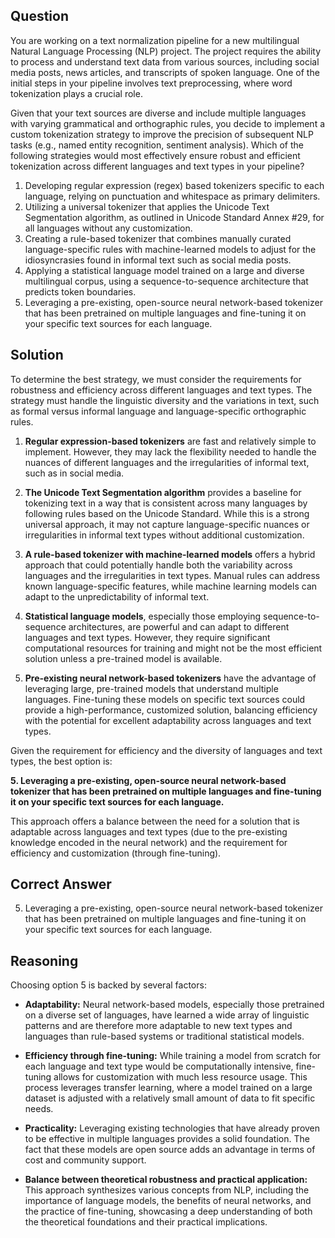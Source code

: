 ## Question

You are working on a text normalization pipeline for a new multilingual Natural Language Processing (NLP) project. The project requires the ability to process and understand text data from various sources, including social media posts, news articles, and transcripts of spoken language. One of the initial steps in your pipeline involves text preprocessing, where word tokenization plays a crucial role.

Given that your text sources are diverse and include multiple languages with varying grammatical and orthographic rules, you decide to implement a custom tokenization strategy to improve the precision of subsequent NLP tasks (e.g., named entity recognition, sentiment analysis). Which of the following strategies would most effectively ensure robust and efficient tokenization across different languages and text types in your pipeline?

1. Developing regular expression (regex) based tokenizers specific to each language, relying on punctuation and whitespace as primary delimiters.
2. Utilizing a universal tokenizer that applies the Unicode Text Segmentation algorithm, as outlined in Unicode Standard Annex #29, for all languages without any customization.
3. Creating a rule-based tokenizer that combines manually curated language-specific rules with machine-learned models to adjust for the idiosyncrasies found in informal text such as social media posts.
4. Applying a statistical language model trained on a large and diverse multilingual corpus, using a sequence-to-sequence architecture that predicts token boundaries.
5. Leveraging a pre-existing, open-source neural network-based tokenizer that has been pretrained on multiple languages and fine-tuning it on your specific text sources for each language.

## Solution

To determine the best strategy, we must consider the requirements for robustness and efficiency across different languages and text types. The strategy must handle the linguistic diversity and the variations in text, such as formal versus informal language and language-specific orthographic rules.

1. **Regular expression-based tokenizers** are fast and relatively simple to implement. However, they may lack the flexibility needed to handle the nuances of different languages and the irregularities of informal text, such as in social media.
  
2. **The Unicode Text Segmentation algorithm** provides a baseline for tokenizing text in a way that is consistent across many languages by following rules based on the Unicode Standard. While this is a strong universal approach, it may not capture language-specific nuances or irregularities in informal text types without additional customization.
  
3. **A rule-based tokenizer with machine-learned models** offers a hybrid approach that could potentially handle both the variability across languages and the irregularities in text types. Manual rules can address known language-specific features, while machine learning models can adapt to the unpredictability of informal text.
  
4. **Statistical language models**, especially those employing sequence-to-sequence architectures, are powerful and can adapt to different languages and text types. However, they require significant computational resources for training and might not be the most efficient solution unless a pre-trained model is available.
  
5. **Pre-existing neural network-based tokenizers** have the advantage of leveraging large, pre-trained models that understand multiple languages. Fine-tuning these models on specific text sources could provide a high-performance, customized solution, balancing efficiency with the potential for excellent adaptability across languages and text types.

Given the requirement for efficiency and the diversity of languages and text types, the best option is:

**5. Leveraging a pre-existing, open-source neural network-based tokenizer that has been pretrained on multiple languages and fine-tuning it on your specific text sources for each language.**

This approach offers a balance between the need for a solution that is adaptable across languages and text types (due to the pre-existing knowledge encoded in the neural network) and the requirement for efficiency and customization (through fine-tuning).

## Correct Answer

5. Leveraging a pre-existing, open-source neural network-based tokenizer that has been pretrained on multiple languages and fine-tuning it on your specific text sources for each language.

## Reasoning

Choosing option 5 is backed by several factors:

- **Adaptability:** Neural network-based models, especially those pretrained on a diverse set of languages, have learned a wide array of linguistic patterns and are therefore more adaptable to new text types and languages than rule-based systems or traditional statistical models.

- **Efficiency through fine-tuning:** While training a model from scratch for each language and text type would be computationally intensive, fine-tuning allows for customization with much less resource usage. This process leverages transfer learning, where a model trained on a large dataset is adjusted with a relatively small amount of data to fit specific needs.

- **Practicality:** Leveraging existing technologies that have already proven to be effective in multiple languages provides a solid foundation. The fact that these models are open source adds an advantage in terms of cost and community support.

- **Balance between theoretical robustness and practical application:** This approach synthesizes various concepts from NLP, including the importance of language models, the benefits of neural networks, and the practice of fine-tuning, showcasing a deep understanding of both the theoretical foundations and their practical implications.